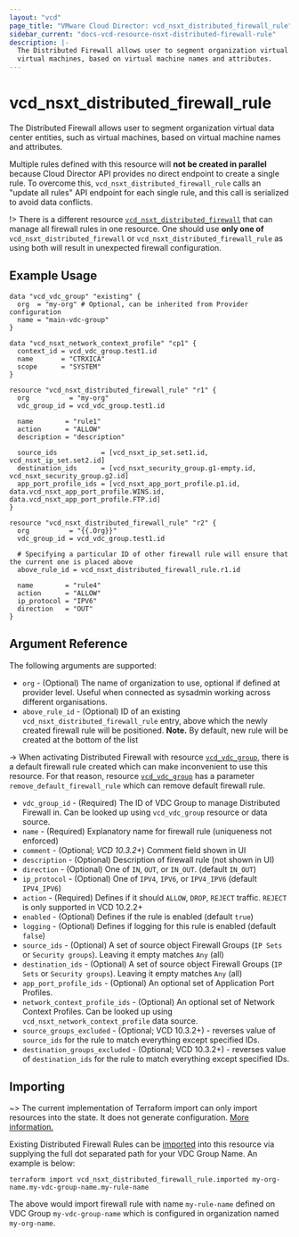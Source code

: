 ```yaml
---
layout: "vcd"
page_title: "VMware Cloud Director: vcd_nsxt_distributed_firewall_rule"
sidebar_current: "docs-vcd-resource-nsxt-distributed-firewall-rule"
description: |-
  The Distributed Firewall allows user to segment organization virtual data center entities, such as
  virtual machines, based on virtual machine names and attributes. 
---
```


# vcd\_nsxt\_distributed\_firewall\_rule

The Distributed Firewall allows user to segment organization virtual data center entities, such as
virtual machines, based on virtual machine names and attributes. 

Multiple rules defined with this resource will **not be created in parallel** because Cloud Director
API provides no direct endpoint to create a single rule. To overcome this,
`vcd_nsxt_distributed_firewall_rule` calls an "update all rules" API endpoint for each single rule,
and this call is serialized to avoid data conflicts.

!> There is a different resource
[`vcd_nsxt_distributed_firewall`](/providers/vmware/vcd/latest/docs/resources/nsxt_distributed_firewall)
that can manage all firewall rules in one resource. One should use **only one of**
`vcd_nsxt_distributed_firewall` or `vcd_nsxt_distributed_firewall_rule` as using both will result in
unexpected firewall configuration.

## Example Usage

```hcl
data "vcd_vdc_group" "existing" {
  org  = "my-org" # Optional, can be inherited from Provider configuration
  name = "main-vdc-group"
}

data "vcd_nsxt_network_context_profile" "cp1" {
  context_id = vcd_vdc_group.test1.id
  name       = "CTRXICA"
  scope      = "SYSTEM"
}

resource "vcd_nsxt_distributed_firewall_rule" "r1" {
  org          = "my-org"
  vdc_group_id = vcd_vdc_group.test1.id

  name        = "rule1"
  action      = "ALLOW"
  description = "description"

  source_ids           = [vcd_nsxt_ip_set.set1.id, vcd_nsxt_ip_set.set2.id]
  destination_ids      = [vcd_nsxt_security_group.g1-empty.id, vcd_nsxt_security_group.g2.id]
  app_port_profile_ids = [vcd_nsxt_app_port_profile.p1.id, data.vcd_nsxt_app_port_profile.WINS.id, data.vcd_nsxt_app_port_profile.FTP.id]
}

resource "vcd_nsxt_distributed_firewall_rule" "r2" {
  org          = "{{.Org}}"
  vdc_group_id = vcd_vdc_group.test1.id

  # Specifying a particular ID of other firewall rule will ensure that the current one is placed above
  above_rule_id = vcd_nsxt_distributed_firewall_rule.r1.id

  name        = "rule4"
  action      = "ALLOW"
  ip_protocol = "IPV6"
  direction   = "OUT"
}
```

## Argument Reference

The following arguments are supported:

* `org` - (Optional) The name of organization to use, optional if defined at provider level. Useful
  when connected as sysadmin working across different organisations.
* `above_rule_id` - (Optional) ID of an existing `vcd_nsxt_distributed_firewall_rule` entry, above
  which the newly created firewall rule will be positioned. **Note.** By default, new rule will be
  created at the bottom of the list

-> When activating Distributed Firewall with resource
[`vcd_vdc_group`](/providers/vmware/vcd/latest/docs/resources/vdc_group), there is a default firewall
rule created which can make inconvenient to use this resource. For that reason, resource
[`vcd_vdc_group`](/providers/vmware/vcd/latest/docs/resources/vdc_group) has a parameter
`remove_default_firewall_rule` which can remove default firewall rule.

* `vdc_group_id` - (Required) The ID of VDC Group to manage Distributed Firewall in. Can be looked
  up using `vcd_vdc_group` resource or data source.
* `name` - (Required) Explanatory name for firewall rule (uniqueness not enforced)
* `comment` - (Optional; *VCD 10.3.2+*) Comment field shown in UI
* `description` - (Optional) Description of firewall rule (not shown in UI)
* `direction` - (Optional) One of `IN`, `OUT`, or `IN_OUT`. (default `IN_OUT`)
* `ip_protocol` - (Optional) One of `IPV4`,  `IPV6`, or `IPV4_IPV6` (default `IPV4_IPV6`)
* `action` - (Required) Defines if it should `ALLOW`, `DROP`, `REJECT` traffic. `REJECT` is only
  supported in VCD 10.2.2+
* `enabled` - (Optional) Defines if the rule is enabled (default `true`)
* `logging` - (Optional) Defines if logging for this rule is enabled (default `false`)
* `source_ids` - (Optional) A set of source object Firewall Groups (`IP Sets` or `Security groups`).
Leaving it empty matches `Any` (all)
* `destination_ids` - (Optional) A set of source object Firewall Groups (`IP Sets` or `Security
groups`). Leaving it empty matches `Any` (all)
* `app_port_profile_ids` - (Optional) An optional set of Application Port Profiles.
* `network_context_profile_ids` - (Optional) An optional set of Network Context Profiles. Can be
  looked up using `vcd_nsxt_network_context_profile` data source.
* `source_groups_excluded` - (Optional; VCD 10.3.2+) - reverses value of `source_ids` for the rule to
  match everything except specified IDs.
* `destination_groups_excluded` - (Optional; VCD 10.3.2+) - reverses value of `destination_ids` for
  the rule to match everything except specified IDs.


## Importing

~> The current implementation of Terraform import can only import resources into the state.
It does not generate configuration. [More information.](https://www.terraform.io/docs/import/)

Existing Distributed Firewall Rules can be [imported][docs-import] into this resource via supplying
the full dot separated path for your VDC Group Name. An example is below:

[docs-import]: https://www.terraform.io/docs/import/

```
terraform import vcd_nsxt_distributed_firewall_rule.imported my-org-name.my-vdc-group-name.my-rule-name
```

The above would import firewall rule with name `my-rule-name` defined on VDC Group
`my-vdc-group-name` which is configured in organization named `my-org-name`.
